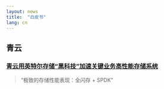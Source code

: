 ```yaml
---
layout: news
title:  "白皮书"
lang: cn
---
```


## 青云
### [青云用英特尔存储“黑科技”加速关键业务高性能存储系统](https://www.intel.cn/content/www/cn/zh/architecture-and-technology/qingyun-casestudy.html?from=singlemessage&isappinstalled=0)
> “极致的存储性能表现：全闪存 + SPDK”
